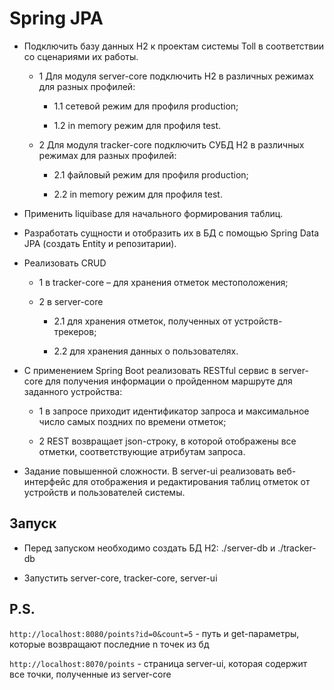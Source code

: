 # Spring JPA

+ Подключить базу данных H2 к проектам системы Toll в соответствии со сценариями их работы.

    + 1 Для модуля server-core подключить H2 в различных режимах для разных профилей:

        + 1.1 сетевой режим для профиля production;

        + 1.2 in memory режим для профиля test.

    + 2 Для модуля tracker-core подключить СУБД H2 в различных режимах для разных профилей:

        + 2.1 файловый режим для профиля production;

        + 2.2 in memory режим для профиля test.

+ Применить liquibase для начального формирования таблиц.

+ Разработать сущности и отобразить их в БД с помощью Spring Data JPA (создать Entity и репозитарии).

+ Реализовать CRUD

    + 1 в tracker-core – для хранения отметок местоположения;

    + 2 в server-core

        + 2.1 для хранения отметок, полученных от устройств-трекеров;

        + 2.2 для хранения данных о пользователях.

+ С применением Spring Boot реализовать RESTful сервис в server-core для получения информации о пройденном маршруте для заданного устройства:

    + 1 в запросе приходит идентификатор запроса и максимальное число самых поздних по времени отметок;

    + 2 REST возвращает json-строку, в которой отображены все отметки, соответствующие атрибутам запроса.

+ Задание повышенной сложности. В server-ui реализовать веб-интерфейс для отображения и редактирования таблиц отметок от устройств и пользователей системы.

## Запуск
+ Перед запуском необходимо создать БД H2: ./server-db и ./tracker-db

+ Запустить server-core, tracker-core, server-ui

## P.S.
```http://localhost:8080/points?id=0&count=5``` - путь и get-параметры, которые возвращают последние n точек из бд

```http://localhost:8070/points``` - страница server-ui, которая содержит все точки, полученные из server-core
